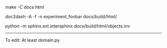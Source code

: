make -C docs html

doc2dash -A -f -n experiment_foobar docs/build/html/

python -m sphinx.ext.intersphinx docs/build/html/objects.inv

---

To edit: At least domain.py